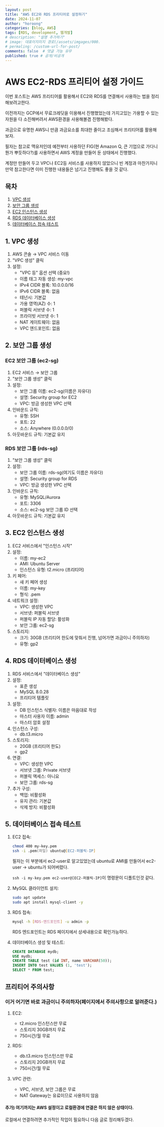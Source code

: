 ```yaml
---
layout: post
title: "AWS EC2와 RDS 프리티어로 설정하기"
date: 2024-11-07
author: "horoong"
categories: [blog, AWS]
tags: [RDS, development, 웹개발]
# description: "설명 추가하기"
# image: 대표이지미지 경로(/assets/imgages/000.
# permaling: /custom-url-for-post/
comments: false  # 댓글 가능 유무
published: true # 공개/비공개
---
```


# AWS EC2-RDS 프리티어 설정 가이드

이번 포스트는 AWS 프리티어를 활용해서 EC2와 RDS를 연결해서 사용하는 법을 정리해보려고한다.

이전까지는 GCP에서 무료크레딧을 이용해서 진행했었는데 가지고있는 가용할 수 있는 자원을 다 소진해버려서 AWS환경을 사용해볼겸 진행해봤다.

과금으로 유명한 AWS니 만큼 과금요소를 최대한 줄이고 조심해서 프리티어를 활용해보자.

필자는 참고로 맥유저인데 예전부터 사용하던 FIG(현 Amazon Q, 큰 기업으로 가다니 뭔가 뿌듯하다?)를 사용하면서 AWS 계정을 만들어 둔 상태에서 진행했다.

계정만 만들어 두고 VPC나 EC2등 서비스를 사용하지 않았으니 빈 계정과 마찬가지니 만약 참고한다면 이미 진행한 내용들은 넘기고 진행해도 좋을 것 같다.


## 목차
1. [VPC 생성](#1-vpc-생성)
2. [보안 그룹 생성](#2-보안-그룹-생성)
3. [EC2 인스턴스 생성](#3-ec2-인스턴스-생성)
4. [RDS 데이터베이스 생성](#4-rds-데이터베이스-생성)
5. [데이터베이스 접속 테스트](#5-데이터베이스-접속-테스트)

## 1. VPC 생성
1. AWS 콘솔 → VPC 서비스 이동
2. "VPC 생성" 클릭
3. 설정:
   - "VPC 등" 옵션 선택 (중요!)
   - 이름 태그 자동 생성: my-vpc
   - IPv4 CIDR 블록: 10.0.0.0/16
   - IPv6 CIDR 블록: 없음
   - 테넌시: 기본값
   - 가용 영역(AZ) 수: 1
   - 퍼블릭 서브넷 수: 1
   - 프라이빗 서브넷 수: 1
   - NAT 게이트웨이: 없음
   - VPC 엔드포인트: 없음

## 2. 보안 그룹 생성
### EC2 보안 그룹 (ec2-sg)
1. EC2 서비스 → 보안 그룹
2. "보안 그룹 생성" 클릭
3. 설정:
   - 보안 그룹 이름: ec2-sg(이름은 자유다)
   - 설명: Security group for EC2
   - VPC: 방금 생성한 VPC 선택
4. 인바운드 규칙:
   - 유형: SSH
   - 포트: 22
   - 소스: Anywhere (0.0.0.0/0)
5. 아웃바운드 규칙: 기본값 유지

### RDS 보안 그룹 (rds-sg)
1. "보안 그룹 생성" 클릭
2. 설정:
   - 보안 그룹 이름: rds-sg(여기도 이름은 자유다)
   - 설명: Security group for RDS
   - VPC: 방금 생성한 VPC 선택
3. 인바운드 규칙:
   - 유형: MySQL/Aurora
   - 포트: 3306
   - 소스: ec2-sg 보안 그룹 ID 선택
4. 아웃바운드 규칙: 기본값 유지

## 3. EC2 인스턴스 생성
1. EC2 서비스에서 "인스턴스 시작"
2. 설정:
   - 이름: my-ec2
   - AMI: Ubuntu Server
   - 인스턴스 유형: t2.micro (프리티어)
3. 키 페어:
   - 새 키 페어 생성
   - 이름: my-key
   - 형식: .pem
4. 네트워크 설정:
   - VPC: 생성한 VPC
   - 서브넷: 퍼블릭 서브넷
   - 퍼블릭 IP 자동 할당: 활성화
   - 보안 그룹: ec2-sg
5. 스토리지:
   - 크기: 30GB (프리티어 한도에 맞춰서 진행, 넘어가면 과금이니 주의하자)
   - 유형: gp2

## 4. RDS 데이터베이스 생성
1. RDS 서비스에서 "데이터베이스 생성"
2. 설정:
   - 표준 생성
   - MySQL 8.0.28
   - 프리티어 템플릿
3. 설정:
   - DB 인스턴스 식별자: 이름은 마음대로 작성
   - 마스터 사용자 이름: admin
   - 마스터 암호 설정
4. 인스턴스 구성:
   - db.t3.micro
5. 스토리지:
   - 20GB (프리티어 한도)
   - gp2
6. 연결:
   - VPC: 생성한 VPC
   - 서브넷 그룹: Private 서브넷
   - 퍼블릭 액세스: 아니요
   - 보안 그룹: rds-sg
7. 추가 구성:
   - 백업: 비활성화
   - 유지 관리: 기본값
   - 삭제 방지: 비활성화

## 5. 데이터베이스 접속 테스트
1. EC2 접속:
    ```zsh
    chmod 400 my-key.pem
    ssh -i .pem(파일) ubuntu@[EC2-퍼블릭-IP]
    ```
    필자는 이 부분에서 ec2-user로 알고있었는데 ubuntu로 AMI를 만들어서 ec2-user -> ubuntu가 되어버렸다.

    `ssh -i my-key.pem ec2-user@[EC2-퍼블릭-IP]`이 명령문이 디폴트인것 같다.

2. MySQL 클라이언트 설치:
    ```bash
    sudo apt update
    sudo apt install mysql-client -y
    ```

3. RDS 접속:
    ```bash
    mysql -h [RDS-엔드포인트] -u admin -p
    ```
    RDS 엔드포인트는 RDS 페이지에서 상세내용으로 확인가능하다.


4. 데이터베이스 생성 및 테스트:
    ```sql
    CREATE DATABASE mydb;
    USE mydb;
    CREATE TABLE test (id INT, name VARCHAR(50));
    INSERT INTO test VALUES (1, 'test');
    SELECT * FROM test;
    ```

## 프리티어 주의사항
### 이거 어기면 바로 과금이니 주의하자(페이지에서 주의사항으로 알려준다.)
1. EC2:
   - t2.micro 인스턴스만 무료
   - 스토리지 30GB까지 무료
   - 750시간/월 무료

2. RDS:
   - db.t3.micro 인스턴스만 무료
   - 스토리지 20GB까지 무료
   - 750시간/월 무료

3. VPC 관련:
   - VPC, 서브넷, 보안 그룹은 무료
   - NAT Gateway는 유료이므로 사용하지 않음
   

#### 추가) 여기까지는 AWS 설정이고 로컬환경에 연결은 하지 않은 상태이다.
로컬에서 연결하려면 추가적인 작업이 필요하니 다음 글로 정리해두겠다. 
